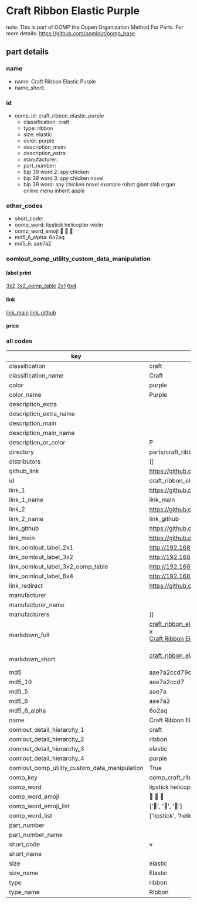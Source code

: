 # Craft Ribbon Elastic Purple  

note: This is part of OOMP the Oopen Organization Method For Parts. For more details: https://github.com/oomlout/oomp_base

##  part details
  







### name
* name: Craft Ribbon Elastic Purple
* name_short: 
### id
* oomp_id: craft_ribbon_elastic_purple
  * classification: craft
  * type: ribbon
  * size: elastic
  * color: purple
  * description_main: 
  * description_extra: 
  * manufacturer: 
  * part_number: 
  * bip 39 word 2: spy chicken
  * bip 39 word 3: spy chicken novel
  * bip 39 word: spy chicken novel example robot giant slab organ online menu inherit apple

### other_codes
* short_code: 
* oomp_word: lipstick helicopter violin
* oomp_word_emoji :lipstick: :helicopter: :violin:
* md5_6_alpha: 6o2aq
* md5_6: aae7a2






### oomlout_oomp_utility_custom_data_manipulation
#### label print
[3x2](http://192.168.1.245:1112/?label=oomp%206o2aq)
[3x2_oomp_table](http://192.168.1.108:1112/?label=oomp%206o2aq)
[2x1](http://192.168.1.242:1112/?label=oomp%206o2aq)
[6x4](http://192.168.1.55:1112/?label=oomp%206o2aq)    

#### link

[link_main](https://github.com/oomlout/oomlout_oomp_version_1_messy/tree/main/parts/craft_ribbon_elastic_purple) [link_github](https://github.com/oomlout/oomlout_oomp_version_1_messy/tree/main/parts/craft_ribbon_elastic_purple)                             

#### price







### all codes 
| key | value |  
| --- | --- |  
| classification | craft |  
| classification_name | Craft |  
| color | purple |  
| color_name | Purple |  
| description_extra |  |  
| description_extra_name |  |  
| description_main |  |  
| description_main_name |  |  
| description_or_color | P  |  
| directory | parts/craft_ribbon_elastic_purple |  
| distributors | [] |  
| github_link | https://github.com/oomlout/oomlout_oomp_part_src/tree/main/parts/craft_ribbon_elastic_purple |  
| id | craft_ribbon_elastic_purple |  
| link_1 | https://github.com/oomlout/oomlout_oomp_version_1_messy/tree/main/parts/craft_ribbon_elastic_purple |  
| link_1_name | link_main |  
| link_2 | https://github.com/oomlout/oomlout_oomp_version_1_messy/tree/main/parts/craft_ribbon_elastic_purple |  
| link_2_name | link_github |  
| link_github | https://github.com/oomlout/oomlout_oomp_version_1_messy/tree/main/parts/craft_ribbon_elastic_purple |  
| link_main | https://github.com/oomlout/oomlout_oomp_version_1_messy/tree/main/parts/craft_ribbon_elastic_purple |  
| link_oomlout_label_2x1 | http://192.168.1.242:1112/?label=oomp%206o2aq |  
| link_oomlout_label_3x2 | http://192.168.1.245:1112/?label=oomp%206o2aq |  
| link_oomlout_label_3x2_oomp_table | http://192.168.1.108:1112/?label=oomp%206o2aq |  
| link_oomlout_label_6x4 | http://192.168.1.55:1112/?label=oomp%206o2aq |  
| link_redirect | https://github.com/oomlout/oomlout_oomp_version_1_messy/tree/main/parts/craft_ribbon_elastic_purple |  
| manufacturer |  |  
| manufacturer_name |  |  
| manufacturers | [] |  
| markdown_full | [craft_ribbon_elastic_purple](none)<br>[v](none)<br>[Craft Ribbon Elastic Purple](none)<br><br> |  
| markdown_short | [craft_ribbon_elastic_purple](none)<br><br> |  
| md5 | aae7a2ccd79c795d86dd94e72e09ee9a |  
| md5_10 | aae7a2ccd7 |  
| md5_5 | aae7a |  
| md5_6 | aae7a2 |  
| md5_6_alpha | 6o2aq |  
| name | Craft Ribbon Elastic Purple |  
| oomlout_detail_hierarchy_1 | craft |  
| oomlout_detail_hierarchy_2 | ribbon |  
| oomlout_detail_hierarchy_3 | elastic |  
| oomlout_detail_hierarchy_4 | purple |  
| oomlout_oomp_utility_custom_data_manipulation | True |  
| oomp_key | oomp_craft_ribbon_elastic_purple |  
| oomp_word | lipstick helicopter violin |  
| oomp_word_emoji | :lipstick: :helicopter: :violin: |  
| oomp_word_emoji_list | [':lipstick:', ':helicopter:', ':violin:'] |  
| oomp_word_list | ['lipstick', 'helicopter', 'violin'] |  
| part_number |  |  
| part_number_name |  |  
| short_code | v |  
| short_name |  |  
| size | elastic |  
| size_name | Elastic |  
| type | ribbon |  
| type_name | Ribbon |  
